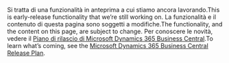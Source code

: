 <span data-ttu-id="46fcf-101">Si tratta di una funzionalità in anteprima a cui stiamo ancora lavorando.</span><span class="sxs-lookup"><span data-stu-id="46fcf-101">This is early-release functionality that we’re still working on.</span></span> <span data-ttu-id="46fcf-102">La funzionalità e il contenuto di questa pagina sono soggetti a modifiche.</span><span class="sxs-lookup"><span data-stu-id="46fcf-102">The functionality, and the content on this page, are subject to change.</span></span> <span data-ttu-id="46fcf-103">Per conoscere le novità, vedere il [Piano di rilascio di Microsoft Dynamics 365 Business Central](/dynamics365/release-plans/).</span><span class="sxs-lookup"><span data-stu-id="46fcf-103">To learn what’s coming, see the [Microsoft Dynamics 365 Business Central Release Plan](/dynamics365/release-plans/).</span></span>